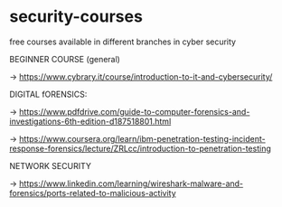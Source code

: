 # security-courses
free courses available in different branches in cyber security

BEGINNER COURSE (general)

-> https://www.cybrary.it/course/introduction-to-it-and-cybersecurity/ 

DIGITAL fORENSICS:

->	https://www.pdfdrive.com/guide-to-computer-forensics-and-investigations-6th-edition-d187518801.html

->	https://www.coursera.org/learn/ibm-penetration-testing-incident-response-forensics/lecture/ZRLcc/introduction-to-penetration-testing

NETWORK SECURITY

->	https://www.linkedin.com/learning/wireshark-malware-and-forensics/ports-related-to-malicious-activity
